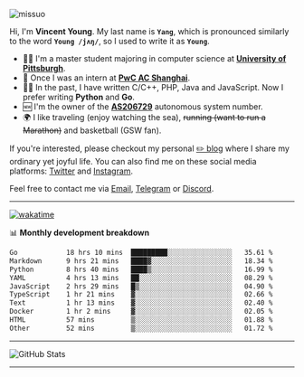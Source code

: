 <p align="left"> <img src="https://komarev.com/ghpvc/?username=missuo&label=Profile%20views&color=0e75b6&style=flat" alt="missuo" /> </p>


Hi, I'm **Vincent Young**. My last name is **`Yang`**, which is pronounced similarly to the word **`Young /jʌŋ/`**, so I used to write it as **`Young`**. 

-  👨‍🎓 I'm a master student majoring in computer science at [**University of Pittsburgh**](https://www.pitt.edu).
-  💼 Once I was an intern at **[PwC AC Shanghai](https://www.linkedin.com/company/pwc-ac-shanghai/)**.
-  👨‍💻 In the past, I have written C/C++, PHP, Java and JavaScript. Now I prefer writing **Python** and **Go**.
-  🆕 I'm the owner of the **[AS206729](https://bgp.tools/AS206729)** autonomous system number.
-  🌍 I like traveling (enjoy watching the sea), ~~running (want to run a Marathon)~~ and basketball (GSW fan).

If you're interested, please checkout my personal [✏️ blog](https://missuo.me/) where I share my ordinary yet joyful life. You can also find me on these social media platforms: [Twitter](https://twitter.com/m1ssuo) and [Instagram](https://www.instagram.com/m1ssuo).

Feel free to contact me via <a href="mailto:i@yyt.moe">Email</a>, [Telegram](https://t.me/missuo) or [Discord](https://discordapp.com/users/missuo#7448).

-------

[![wakatime](https://wakatime.com/badge/user/c13cd961-40ca-417a-afb6-1f9ea8ac295c.svg)](https://wakatime.com/@missuo)

📊 **Monthly development breakdown**
<!--START_SECTION:waka-->

```txt
Go            18 hrs 10 mins  █████████░░░░░░░░░░░░░░░░   35.61 %
Markdown      9 hrs 21 mins   ████▓░░░░░░░░░░░░░░░░░░░░   18.34 %
Python        8 hrs 40 mins   ████▒░░░░░░░░░░░░░░░░░░░░   16.99 %
YAML          4 hrs 13 mins   ██░░░░░░░░░░░░░░░░░░░░░░░   08.29 %
JavaScript    2 hrs 29 mins   █▒░░░░░░░░░░░░░░░░░░░░░░░   04.90 %
TypeScript    1 hr 21 mins    ▓░░░░░░░░░░░░░░░░░░░░░░░░   02.66 %
Text          1 hr 13 mins    ▓░░░░░░░░░░░░░░░░░░░░░░░░   02.40 %
Docker        1 hr 2 mins     ▓░░░░░░░░░░░░░░░░░░░░░░░░   02.05 %
HTML          57 mins         ▒░░░░░░░░░░░░░░░░░░░░░░░░   01.88 %
Other         52 mins         ▒░░░░░░░░░░░░░░░░░░░░░░░░   01.72 %
```

<!--END_SECTION:waka-->

-------

![GitHub Stats](https://github-readme-stats-opal-alpha-76.vercel.app/api?username=missuo&show_icons=true&theme=transparent)

-------

